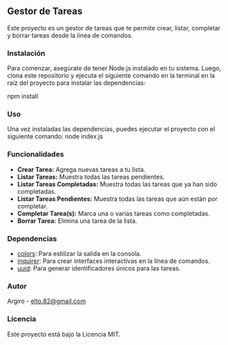 ## Gestor de Tareas

Este proyecto es un gestor de tareas que te permite crear, listar, completar y borrar tareas desde la línea de comandos.

### Instalación

Para comenzar, asegúrate de tener Node.js instalado en tu sistema. Luego, clona este repositorio y ejecuta el siguiente comando en la terminal en la raíz del proyecto para instalar las dependencias:

npm install

### Uso

Una vez instaladas las dependencias, puedes ejecutar el proyecto con el siguiente comando:
node index.js


### Funcionalidades

- **Crear Tarea:** Agrega nuevas tareas a tu lista.
- **Listar Tareas:** Muestra todas las tareas pendientes.
- **Listar Tareas Completadas:** Muestra todas las tareas que ya han sido completadas.
- **Listar Tareas Pendientes:** Muestra todas las tareas que aún están por completar.
- **Completar Tarea(s):** Marca una o varias tareas como completadas.
- **Borrar Tarea:** Elimina una tarea de la lista.

### Dependencias

- [colors](https://www.npmjs.com/package/colors): Para estilizar la salida en la consola.
- [inquirer](https://www.npmjs.com/package/inquirer): Para crear interfaces interactivas en la línea de comandos.
- [uuid](https://www.npmjs.com/package/uuid): Para generar identificadores únicos para las tareas.

### Autor

Argiro - [elto.82@gmail.com](mailto:elto.82@gmail.com)

### Licencia

Este proyecto está bajo la Licencia MIT.
